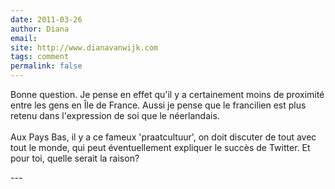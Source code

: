 ```yaml
---
date: 2011-03-26
author: Diana
email: 
site: http://www.dianavanwijk.com
tags: comment
permalink: false
---
```


<p>Bonne question. Je pense en effet qu'il y a certainement moins de proximité entre les gens en Île de France. Aussi je pense que le francilien est plus retenu dans l'expression de soi que le néerlandais. <br />
<br />
Aux Pays Bas, il y a ce fameux 'praatcultuur', on doit discuter de tout avec tout le monde, qui peut éventuellement expliquer le succès de Twitter. Et pour toi, quelle serait la raison?</p>
---